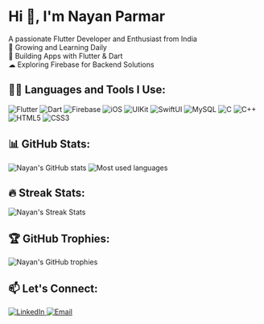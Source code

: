# Hi 👋, I'm Nayan Parmar
A passionate Flutter Developer and Enthusiast from India  
🌱 Growing and Learning Daily  
💖 Building Apps with Flutter & Dart  
☁ Exploring Firebase for Backend Solutions  

## 👩‍💻 Languages and Tools I Use:
<p align="left">
    <img src="https://img.shields.io/badge/Flutter-02569B?style=flat&logo=flutter&logoColor=white" alt="Flutter"/>
    <img src="https://img.shields.io/badge/Dart-0175C2?style=flat&logo=dart&logoColor=white" alt="Dart"/>
    <img src="https://img.shields.io/badge/Firebase-FFCA28?style=flat&logo=firebase&logoColor=black" alt="Firebase"/>
    <img src="https://img.shields.io/badge/iOS-000000?style=flat&logo=ios&logoColor=white" alt="iOS"/>
    <img src="https://img.shields.io/badge/UIKit-000000?style=flat&logo=apple&logoColor=white" alt="UIKit"/>
    <img src="https://img.shields.io/badge/SwiftUI-FA7343?style=flat&logo=swift&logoColor=white" alt="SwiftUI"/>
    <img src="https://img.shields.io/badge/MySQL-4479A1?style=flat&logo=mysql&logoColor=white" alt="MySQL"/>
    <img src="https://img.shields.io/badge/C-A8B9CC?style=flat&logo=c&logoColor=black" alt="C"/>
    <img src="https://img.shields.io/badge/C++-00599C?style=flat&logo=c%2B%2B&logoColor=white" alt="C++"/>
    <img src="https://img.shields.io/badge/HTML5-E34F26?style=flat&logo=html5&logoColor=white" alt="HTML5"/>
    <img src="https://img.shields.io/badge/CSS3-1572B6?style=flat&logo=css3&logoColor=white" alt="CSS3"/>
</p>

## 📊 GitHub Stats:
<p align="left">
    <img src="https://github-readme-stats.vercel.app/api?username=ParmarSaheb&show_icons=true&theme=dark&count_private=true" alt="Nayan's GitHub stats"/>
    <img src="https://github-readme-stats.vercel.app/api/top-langs/?username=ParmarSaheb&layout=compact&theme=dark" alt="Most used languages"/>
</p>

## 🔥 Streak Stats:
<p align="left">
    <img src="https://github-readme-streak-stats.herokuapp.com/?user=ParmarSaheb&theme=dark" alt="Nayan's Streak Stats"/>
</p>

## 🏆 GitHub Trophies:
<p align="left">
    <img src="https://github-profile-trophy.vercel.app/?username=ParmarSaheb&theme=darkhub&no-bg=true&no-frame=true" alt="Nayan's GitHub trophies"/>
</p>

## 📫 Let's Connect:
<p align="left">
    <a href="https://www.linkedin.com/in/nm-parmar/" target="_blank">
        <img src="https://img.shields.io/badge/LinkedIn-0A66C2?style=flat&logo=linkedin&logoColor=white" alt="LinkedIn"/>
    </a>
    <a href="mailto:nayanparmar2190@gmail.com" target="_blank">
        <img src="https://img.shields.io/badge/Email-D14836?style=flat&logo=gmail&logoColor=white" alt="Email"/>
    </a>
</p>
